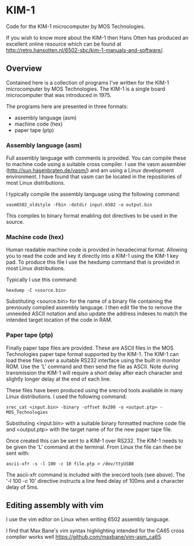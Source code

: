 # KIM-1
Code for the KIM-1 microcomputer by MOS Technologies.

If you wish to know more about the KIM-1 then Hans Otten has produced an excellent online resource which can be found at http://retro.hansotten.nl/6502-sbc/kim-1-manuals-and-software/.

## Overview
Contained here is a collection of programs I've written for the KIM-1 microcomputer by MOS Technologies. The KIM-1 is a single board microcomputer that was introduced in 1975.

The programs here are presented in three formats:
- assembly language (asm)
- machine code (hex)
- paper tape (ptp)

### Assembly language (asm)
Full assembly language with comments is provided. You can compile these to machine code using a suitable cross compiler. I use the vasm assembler (http://sun.hasenbraten.de/vasm/) and am using a Linux development environment. I have found that vasm can be located in the repositories of most Linux distributions.

I typically compile the assembly language using the following command:
```
vasm6502_oldstyle -Fbin -dotdir input.6502 -o output.bin
```
This compiles to binary format enabling dot directives to be used in the source.

### Machine code (hex)
Human readable machine code is provided in hexadecimal format. Allowing you to read the code and key it directly into a KIM-1 using the KIM-1 key pad. To produce this file I use the hexdump command that is provided in most Linux distributions. 

Typically I use this command:
```
hexdump -C <source.bin>
```
Substituting <source.bin> for the name of a binary file containing the previously complied assembly language. I then edit file the to remove the unneeded ASCII notation and also update the address indexes to match the intended target location of the code in RAM.

### Paper tape (ptp)
Finally paper tape files are provided. These are ASCII files in the MOS Technologies paper tape format supported by the KIM-1. The KIM-1 can load these files over a suitable RS232 interface using the built in monitor ROM. Use the 'L' command and then send the file as ASCII. Note during transmission the KIM-1 will require a short delay after each character and slightly longer delay at the end of each line.

These files have been produced using the srecrod tools available in many Linux distributions. I used the following command:
```
srec_cat <input.bin> -binary -offset 0x200 -o <output.ptp> -MOS_Technologies
```
Substituting <input.bin> with a suitable binary formatted machine code file and <output.ptp> with the target name of for the new paper tape file.

Once created this can be sent to a KIM-1 over RS232. The KIM-1 needs to be given the 'L' command at the terminal. From Linux the file can then be sent with:
```
ascii-xfr -s -l 100 -c 10 file.ptp > /dev/ttyUSB0
```
The ascii-xfr command is included with the srecord tools (see above). The '-l 100 -c 10' directive instructs a line feed delay of 100ms and a character delay of 5ms.

## Editing assembly with vim
I use the vim editor on Linux when writing 6502 assembly language.

I find that Max Bane's vim syntax highlighting intended for the CA65 cross complier works well https://github.com/maxbane/vim-asm_ca65.
